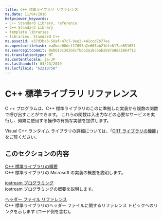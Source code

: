 ```yaml
---
title: C++ 標準ライブラリ リファレンス
ms.date: 11/04/2016
helpviewer_keywords:
- C++ Standard Library, reference
- C++ Standard Library
- template libraries
- libraries, Standard C++
ms.assetid: a37d3ba3-58af-47c7-9ee2-441ccd7b77ee
ms.openlocfilehash: ea8bae08def17093a2e663bb21dfe617ae851651
ms.sourcegitcommit: 0ab61bc3d2b6cfbd52a16c6ab2b97a8ea1864f12
ms.translationtype: MT
ms.contentlocale: ja-JP
ms.lasthandoff: 04/23/2019
ms.locfileid: "62210750"
---
```

# <a name="c-standard-library-reference"></a>C++ 標準ライブラリ リファレンス

C ++ プログラムは、C++ 標準ライブラリのこのに準拠した実装から複数の関数で呼び出すことができます。 これらの関数は入出力などの必要なサービスを実行し、頻繁に使用する操作の有効な実装を提供します。

Visual C++ ランタイム ライブラリの詳細については、「[CRT ライブラリの機能](../c-runtime-library/crt-library-features.md)」をご覧ください。

## <a name="in-this-section"></a>このセクションの内容

[C++ 標準ライブラリの概要](../standard-library/cpp-standard-library-overview.md)<br/>
C++ 標準ライブラリの Microsoft の実装の概要を説明します。

[iostream プログラミング](../standard-library/iostream-programming.md)<br/>
iostream プログラミングの概要を説明します。

[ヘッダー ファイル リファレンス](../standard-library/cpp-standard-library-header-files.md)<br/>
C++ 標準ライブラリのヘッダー ファイルに関するリファレンス トピックへのリンクを示します (コード例を含む)。
